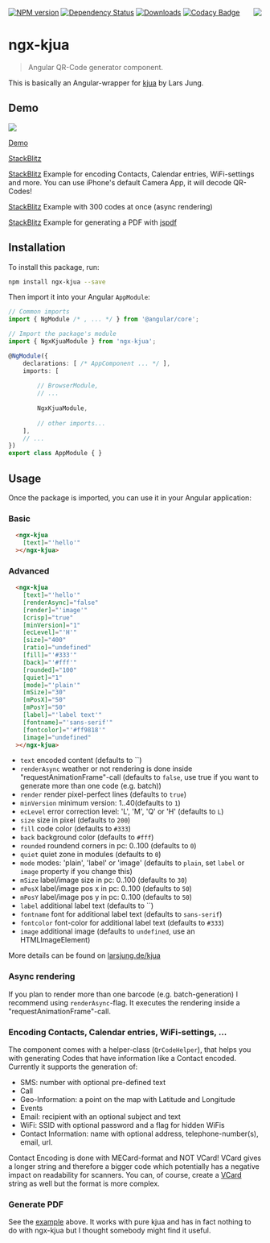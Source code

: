 [![NPM version](https://img.shields.io/npm/v/ngx-kjua.svg?&label=npm)](https://www.npmjs.com/package/ngx-kjua) 
[![Dependency Status](https://david-dm.org/werthdavid/ngx-kjua.svg)](https://david-dm.org/werthdavid/ngx-kjua)
[![Downloads](https://img.shields.io/npm/dm/ngx-kjua.svg)](https://npmjs.org/package/ngx-kjua)
[![Codacy Badge](https://api.codacy.com/project/badge/Grade/2ef6c180329a44cc9fd95abc77fc8c1d)](https://www.codacy.com/app/werthdavid/ngx-kjua?utm_source=github.com&amp;utm_medium=referral&amp;utm_content=werthdavid/ngx-kjua&amp;utm_campaign=Badge_Grade)
<img align="right" src="https://raw.githubusercontent.com/werthdavid/ngx-kjua/master/docs/readme-logo.png"/>

# ngx-kjua

> Angular QR-Code generator component.

This is basically an Angular-wrapper for [kjua](https://github.com/lrsjng/kjua) by Lars Jung.

## Demo

<img src="https://raw.githubusercontent.com/werthdavid/ngx-kjua/master/docs/demo.png"/>

[Demo](https://werthdavid.github.io/ngx-kjua/index.html)

[StackBlitz](https://stackblitz.com/edit/ngx-kjua-example?file=index.html) 

[StackBlitz](https://stackblitz.com/edit/ngx-kjua-helper?file=app/app.component.ts) Example for encoding Contacts, Calendar entries, WiFi-settings and more. You can use iPhone's default Camera App, it will decode QR-Codes!

[StackBlitz](https://stackblitz.com/edit/ngx-kjua-batch?file=app/app.component.html) Example with 300 codes at once (async rendering)

[StackBlitz](https://stackblitz.com/edit/ngx-kjua-batch-jspdf?file=app%2Fapp.component.ts) Example for generating a PDF with [jspdf](https://github.com/MrRio/jsPDF)

## Installation

To install this package, run:

```bash
npm install ngx-kjua --save
```

Then import it into your Angular `AppModule`:

```typescript
// Common imports
import { NgModule /* , ... */ } from '@angular/core';

// Import the package's module
import { NgxKjuaModule } from 'ngx-kjua';

@NgModule({
    declarations: [ /* AppComponent ... */ ],
    imports: [
    
        // BrowserModule, 
        // ...
        
        NgxKjuaModule,
        
        // other imports...
    ],
    // ...
})
export class AppModule { }
```

## Usage

Once the package is imported, you can use it in your Angular application:

### Basic

```html
  <ngx-kjua
    [text]="'hello'"
  ></ngx-kjua>
```

### Advanced

```html
  <ngx-kjua
    [text]="'hello'"
    [renderAsync]="false"
    [render]="'image'"
    [crisp]="true"
    [minVersion]="1"
    [ecLevel]="'H'"
    [size]="400"
    [ratio]="undefined"
    [fill]="'#333'"
    [back]="'#fff'"
    [rounded]="100"
    [quiet]="1"
    [mode]="'plain'"
    [mSize]="30"
    [mPosX]="50"
    [mPosY]="50"
    [label]="'label text'"
    [fontname]="'sans-serif'"
    [fontcolor]="'#ff9818'"
    [image]="undefined"
  ></ngx-kjua>
```

* `text` encoded content (defaults to ``)
* `renderAsync` weather or not rendering is done inside "requestAnimationFrame"-call (defaults to `false`, use true if you want to generate more than one code (e.g. batch))
* `render` render pixel-perfect lines (defaults to `true`)
* `minVersion` minimum version: 1..40(defaults to `1`)
* `ecLevel` error correction level: 'L', 'M', 'Q' or 'H' (defaults to `L`)
* `size` size in pixel (defaults to `200`)
* `fill` code color (defaults to `#333`)
* `back` background color (defaults to `#fff`)
* `rounded` roundend corners in pc: 0..100 (defaults to `0`)
* `quiet` quiet zone in modules (defaults to `0`)
* `mode` modes: 'plain', 'label' or 'image' (defaults to `plain`, set `label` or `image` property if you change this)
* `mSize` label/image size in pc: 0..100 (defaults to `30`)
* `mPosX` label/image pos x in pc: 0..100 (defaults to `50`)
* `mPosY` label/image pos y in pc: 0..100 (defaults to `50`)
* `label` additional label text (defaults to ``)
* `fontname` font for additional label text (defaults to `sans-serif`)
* `fontcolor` font-color for additional label text (defaults to `#333`)
* `image` additional image (defaults to `undefined`, use an HTMLImageElement)

More details can be found on [larsjung.de/kjua](https://larsjung.de/kjua/)

### Async rendering

If you plan to render more than one barcode (e.g. batch-generation) I recommend using `renderAsync`-flag. It executes the rendering inside a "requestAnimationFrame"-call.

### Encoding Contacts, Calendar entries, WiFi-settings, ...

The component comes with a helper-class (`QrCodeHelper`), that helps you with generating Codes that have information like a Contact encoded.
Currently it supports the generation of:

* SMS: number with optional pre-defined text
* Call
* Geo-Information: a point on the map with Latitude and Longitude
* Events
* Email: recipient with an optional subject and text
* WiFi: SSID with optional password and a flag for hidden WiFis
* Contact Information: name with optional address, telephone-number(s), email, url.

Contact Encoding is done with MECard-format and NOT VCard! VCard gives a longer string and therefore a
bigger code which potentially has a negative impact on readability for scanners. 
You can, of course, create a [VCard](https://en.wikipedia.org/wiki/VCard) string as well but the format is more complex.

### Generate PDF

See the [example](https://stackblitz.com/edit/ngx-kjua-batch-jspdf?file=app%2Fapp.component.ts) above. 
It works with pure kjua and has in fact nothing to do with ngx-kjua but I thought somebody might find it useful.

